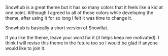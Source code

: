 Snowhub is a great theme but it has so many colors that it feels like a kid at one point. Although I agreed to all of those colors while developing the theme, after using it for so long I felt it was time to change it.

Snowhub is basically a short version of Snowflat.

If you like the theme, leave your word for it (it helps keep me motivated). I think I will revise this theme in the future too so I would be glad if anyone would like to join it.
